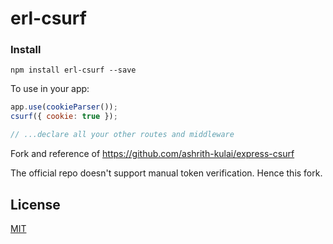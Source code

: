 # erl-csurf

### Install

```
npm install erl-csurf --save
```

To use in your app:

```javascript
app.use(cookieParser());
csurf({ cookie: true });

// ...declare all your other routes and middleware
```


Fork and reference of https://github.com/ashrith-kulai/express-csurf

The official repo doesn't support manual token verification.
Hence this fork. 

## License

[MIT](LICENSE)
